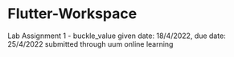 # Flutter-Workspace

Lab Assignment 1 - buckle_value
                    given date: 18/4/2022, due date: 25/4/2022
                    submitted through uum online learning
